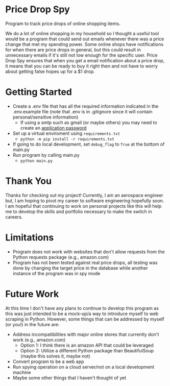 # Price Drop Spy
Program to track price drops of online shopping items.

We do a lot of online shopping in my household so I thought a useful tool would be a program that could send out emails whenever there was a price change that met my spending power. Some online shops have notifications for when there are price drops in general, but this could result in unnecessary emails if it's still not low enough for the specific user. Price Drop Spy ensures that when you get a email notification about a price drop, it means that you can be ready to buy it right then and not have to worry about getting false hopes up for a $1 drop. 

# Getting Started
- Create a .env file that has all the required information indicated in the .env.example file (note that .env is in .gitignore since it will contain personal/sensitive information)
  - If using a smtp such as gmail (or maybe others) you may need to create an [application password](https://support.google.com/accounts/answer/185833?hl=en)
- Set up a virtual enviroment using `requirements.txt`
  - `python -m pip install -r requirements.txt`
- If going to do local development, set `debug_flag` to `True` at the bottom of main.py
- Run program by calling main.py
  - `python main.py`

# Thank You
Thanks for checking out my project! Currently, I am an aerospace engineer but, I am hoping to pivot my career to software engineering hopefully soon. I am hopeful that continuing to work on personal projects like this will help me to develop the skills and portfolio necessary to make the switch in careers.

# Limitations 
- Program does not work with websites that don't allow requests from the Python requests package (e.g., amazon.com)
- Program has not been tested against real price drops, all testing was done by changing the target price in the database while another instance of the program was in spy mode

# Future Work 
At this time I don't have any plans to continue to develop this program as this was just intended to be a mock-up/a way to introduce myself to web scraping in Python. However, some things that can be addressed by myself (or you!) in the future are:
- Address incompatibilities with major online stores that currently don't work (e.g., amazon.com)
  - Option 1: I think there is an amazon API that could be leveraged
  - Option 2: Utilize a different Python package than BeautifulSoup (maybe this solves it, maybe not)
- Convert program to be a web app 
- Run spying operation on a cloud server/not on a local development machine 
- Maybe some other things that I haven't thought of yet
